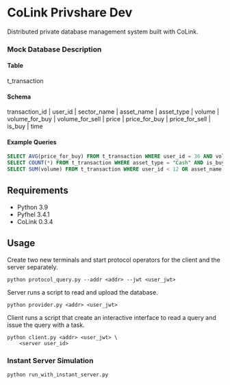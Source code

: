 # CoLink Privshare Dev

Distributed private database management system built with CoLink.

### Mock Database Description

#### Table

t_transaction

#### Schema

transaction_id | user_id | sector_name | asset_name | asset_type | volume | volume_for_buy | volume_for_sell | price | price_for_buy | price_for_sell | is_buy | time

#### Example Queries

```sql
SELECT AVG(price_for_buy) FROM t_transaction WHERE user_id = 36 AND volume_for_buy >= 500
SELECT COUNT(*) FROM t_transaction WHERE asset_type = "Cash" AND is_buy = 1
SELECT SUM(volume) FROM t_transaction WHERE user_id < 12 OR asset_name = "Apple"
```

## Requirements

+ Python 3.9
+ Pyfhel 3.4.1
+ CoLink 0.3.4

## Usage

Create two new terminals and start protocol operators for the client and the server separately.

```shell
python protocol_query.py --addr <addr> --jwt <user_jwt>
```

Server runs a script to read and upload the database.

```shell
python provider.py <addr> <user_jwt>
```

Client runs a script that create an interactive interface to read a query and issue the query with a task.

```shell
python client.py <addr> <user_jwt> \
    <server user_id>
```

### Instant Server Simulation

```shell
python run_with_instant_server.py
```